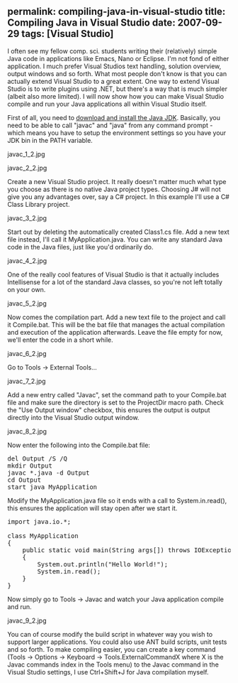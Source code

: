 permalink: compiling-java-in-visual-studio
title: Compiling Java in Visual Studio
date: 2007-09-29
tags: [Visual Studio]
---
I often see my fellow comp. sci. students writing their (relatively) simple Java code in applications like Emacs, Nano or Eclipse. I'm not fond of either application. I much prefer Visual Studios text handling, solution overview, output windows and so forth. What most people don't know is that you can actually extend Visual Studio to a great extent. One way to extend Visual Studio is to write plugins using .NET, but there's a way that is much simpler (albeit also more limited). I will now show how you can make Visual Studio compile and run your Java applications all within Visual Studio itself.

First of all, you need to [download and install the Java JDK](http://java.sun.com/javase/downloads/index.jsp). Basically, you need to be able to call "javac" and "java" from any command prompt - which means you have to setup the environment settings so you have your JDK bin in the PATH variable.

javac_1_2.jpg

javac_2_2.jpg

Create a new Visual Studio project. It really doesn't matter much what type you choose as there is no native Java project types. Choosing J# will not give you any advantages over, say a C# project. In this example I'll use a C# Class Library project.

javac_3_2.jpg

Start out by deleting the automatically created Class1.cs file. Add a new text file instead, I'll call it MyApplication.java. You can write any standard Java code in the Java files, just like you'd ordinarily do.

javac_4_2.jpg

One of the really cool features of Visual Studio is that it actually includes Intellisense for a lot of the standard Java classes, so you're not left totally on your own.

javac_5_2.jpg

Now comes the compilation part. Add a new text file to the project and call it Compile.bat. This will be the bat file that manages the actual compilation and execution of the application afterwards. Leave the file empty for now, we'll enter the code in a short while.

javac_6_2.jpg

Go to Tools -&gt; External Tools...

javac_7_2.jpg

Add a new entry called "Javac", set the command path to your Compile.bat file and make sure the directory is set to the ProjectDir macro path. Check the "Use Output window" checkbox, this ensures the output is output directly into the Visual Studio output window.

javac_8_2.jpg

Now enter the following into the Compile.bat file:

<pre lang="java">del Output /S /Q
mkdir Output
javac *.java -d Output
cd Output
start java MyApplication</pre>

Modify the MyApplication.java file so it ends with a call to System.in.read(), this ensures the application will stay open after we start it.

<pre lang="java">import java.io.*;

class MyApplication
{
	public static void main(String args[]) throws IOException
	{
		System.out.println("Hello World!");
		System.in.read();
	}
}</pre>

Now simply go to Tools -&gt; Javac and watch your Java application compile and run.

javac_9_2.jpg

You can of course modify the build script in whatever way you wish to support larger applications. You could also use ANT build scripts, unit tests and so forth. To make compiling easier, you can create a key command (Tools -&gt; Options -&gt; Keyboard -&gt; Tools.ExternalCommandX where X is the Javac commands index in the Tools menu) to the Javac command in the Visual Studio settings, I use Ctrl+Shift+J for Java compilation myself.
